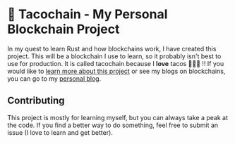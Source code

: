 # 🌮 Tacochain - My Personal Blockchain Project
In my quest to learn Rust and how blockchains work, I have created this project. This will be a blockchain I use to learn, so it probably isn't best to use for production. It is called tacochain because I **love** tacos 🌮🌮🌮 !! If you would like to [learn more about this project](https://blog.njf.dev/what-is-tacochain/) or see my blogs on blockchains, you can go to my [personal blog](https://blog.njf.dev).

## Contributing
This project is mostly for learning myself, but you can always take a peak at the code. If you find a better way to do something, feel free to submit an issue (I love to learn and get better).
